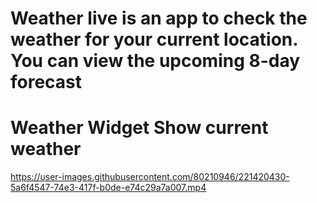  # Weather live is an app to check the weather for your current location. You can view the upcoming 8-day forecast
 # Weather Widget Show current weather

https://user-images.githubusercontent.com/80210946/221420430-5a6f4547-74e3-417f-b0de-e74c29a7a007.mp4
